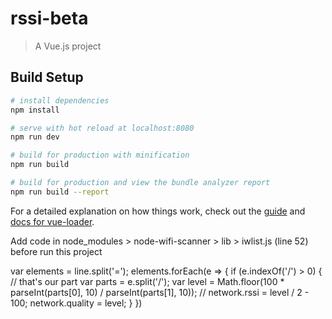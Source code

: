 # rssi-beta

> A Vue.js project

## Build Setup

``` bash
# install dependencies
npm install

# serve with hot reload at localhost:8080
npm run dev

# build for production with minification
npm run build

# build for production and view the bundle analyzer report
npm run build --report
```

For a detailed explanation on how things work, check out the [guide](http://vuejs-templates.github.io/webpack/) and [docs for vue-loader](http://vuejs.github.io/vue-loader).

Add code in node_modules > node-wifi-scanner > lib > iwlist.js (line 52) before run this project

var elements = line.split('=');
elements.forEach(e => {
  if (e.indexOf('/') > 0) {
    // that's our part
    var parts    = e.split('/');
    var level    = Math.floor(100 * parseInt(parts[0], 10) / parseInt(parts[1], 10));
    // network.rssi = level / 2 - 100;
    network.quality = level;
  }
})
